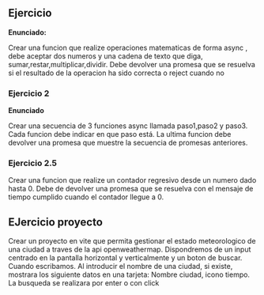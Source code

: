 #

## Ejercicio

**Enunciado:**

Crear una funcion que realize operaciones matematicas de forma async , debe aceptar dos numeros y una cadena de texto que diga, sumar,restar,multiplicar,dividir. Debe devolver una promesa que se resuelva si el resultado de la operacion ha sido correcta o reject cuando no


### Ejercicio 2

**Enunciado**

Crear una secuencia de 3 funciones async llamada paso1,paso2 y paso3. Cada funcion debe indicar en que paso está. La ultima funcion debe devolver una promesa que muestre la secuencia de promesas anteriores.

### Ejercicio 2.5

Crear una funcion que realize un contador regresivo desde un numero dado hasta 0. Debe de devolver una promesa que se resuelva con el mensaje de tiempo cumplido cuando el contador llegue a 0.





## EJercicio proyecto
Crear un proyecto en vite que permita gestionar el estado meteorologico de una ciudad  a traves de la api openweathermap.
Dispondremos de un input centrado en la pantalla horizontal y verticalmente y un boton de buscar. Cuando escribamos. Al introducir el nombre de una ciudad, si existe, mostrara los siguiente datos en una tarjeta: Nombre ciudad, icono tiempo. 
La busqueda se realizara por enter o con click